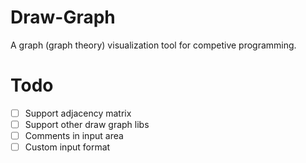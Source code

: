 Draw-Graph
=================
A graph (graph theory) visualization tool for competive programming.

# Todo
- [ ] Support adjacency matrix
- [ ] Support other draw graph libs
- [ ] Comments in input area
- [ ] Custom input format
